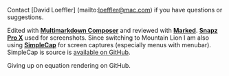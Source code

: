 Contact 
[David Loeffler] (mailto:loeffler@mac.com) 
if you have questions or suggestions.

Edited with [**Multimarkdown Composer**](http://multimarkdown.com/) and reviewed with 
[**Marked**](http://markedapp.com/).  [**Snapz Pro X**](http://www.ambrosiasw.com/utilities/snapzprox/) 
used for screenshots. Since switching to Mountain Lion I am also using
**[SimpleCap]**  for screen captures (especially menus with menubar).
SimpleCap is source is [available on GitHub][SimpleCapGitHub].

Giving up on equation rendering on GitHub.

[SimpleCap]:http://xcatsan.com/simplecap-en/
[SimpleCapGitHub]:https://github.com/xcatsan/SimpleCap-1.2
